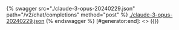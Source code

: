 [#generator:start]: <> ({ "template": "openapi" })
{% swagger src="./claude-3-opus-20240229.json" path="/v2/chat/completions" method="post" %}
[./claude-3-opus-20240229.json](./claude-3-opus-20240229.json)
{% endswagger %}
[#generator:end]: <> ({})